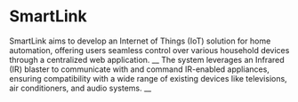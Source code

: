 # SmartLink
SmartLink aims to develop an Internet of Things (IoT) solution for home automation, offering users seamless control over various household devices through a centralized web application. __
The system leverages an Infrared (IR) blaster to communicate with and command IR-enabled appliances, ensuring compatibility with a wide range of existing devices like televisions, air conditioners, and audio systems. __

